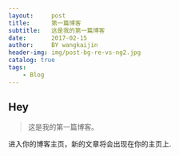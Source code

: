 ```yaml
---
layout:     post
title:      第一篇博客
subtitle:   这是我的第一篇博客
date:       2017-02-15
author:     BY wangkaijin
header-img: img/post-bg-re-vs-ng2.jpg
catalog: true
tags:
    - Blog
---
```

## Hey
>这是我的第一篇博客。

进入你的博客主页，新的文章将会出现在你的主页上.
